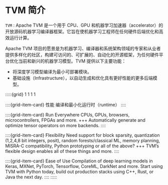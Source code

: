 # TVM 简介

`TVM`
:   Apache TVM 是一个用于  CPU、GPU 和机器学习加速器（accelerator）的开放源码机器学习编译器框架。它旨在使机器学习工程师在任何硬件后端优化和高效运行计算。

Apache TVM 项目的愿景是为机器学习、编译器和系统架构领域的专家和从业者提供多样化的社区，构建可访问的、可扩展的、自动化的开源框架，为任何硬件平台优化当前和新兴的机器学习模型。TVM 提供以下主要功能：

- 将深度学习模型编译为最小可部署模块。
- 基础设施（Infrastructure），以自动生成和优化具有更好性能的更多后端模型。

:::::{grid} 1 1 1 1

::::{grid-item-card} 性能
编译和最小化运行时（runtime）
::::

::::{grid-item-card} Run Everywhere
CPUs, GPUs, browsers, microcontrollers, FPGAs and more.
+++
Automatically generate and optimize tensor operators on more backends.
::::

::::{grid-item-card} Flexibility
Need support for block sparsity, quantization (1,2,4,8 bit integers, posit), random forests/classical ML, memory planning, MISRA-C compatibility, Python prototyping or all of the above?
+++
TVM’s flexible design enables all of these things and more.
::::

::::{grid-item-card} Ease of Use
Compilation of deep learning models in Keras, MXNet, PyTorch, Tensorflow, CoreML, DarkNet and more. Start using TVM with Python today, build out production stacks using C++, Rust, or Java the next day.
::::
:::::
